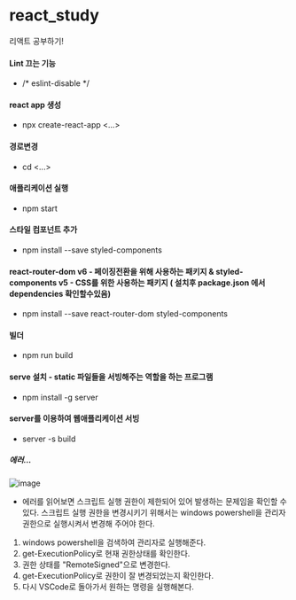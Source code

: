 # react_study
리액트 공부하기!
#### Lint 끄는 기능
- /* eslint-disable */
#### react app 생성
- npx create-react-app <...>
#### 경로변경
- cd <...>
#### 애플리케이션 실행
- npm start
#### 스타일 컴포넌트 추가
- npm install --save styled-components
#### react-router-dom v6 - 페이징전환을 위해 사용하는 패키지 & styled-components v5 - CSS를 위한 사용하는 패키지 ( 설치후 package.json 에서 dependencies 확인할수있음)
- npm install --save react-router-dom styled-components
#### 빌더
- npm run build
#### serve 설치 - static 파일들을 서빙해주는 역할을 하는 프로그램
- npm install -g server
#### server를 이용하여 웹애플리케이션 서빙
- server -s build
##### 에러...
![image](https://github.com/Seungkizz/react_study/assets/130020647/97fcd2d5-8432-4f68-b34f-c115b7560381)
- 에러를 읽어보면 스크립트 실행 권한이 제한되어 있어 발생하는 문제임을 확인할 수 있다.
  스크립트 실행 권한을 변경시키기 위해서는 windows powershell을 관리자 권한으로 실행시켜서 변경해 주어야 한다.

1. windows powershell을 검색하여 관리자로 실행해준다.
2. get-ExecutionPolicy로 현재 권한상태를 확인한다.
3. 권한 상태를 "RemoteSigned"으로 변경한다.
4. get-ExecutionPolicy로 권한이 잘 변경되었는지 확인한다.
5. 다시 VSCode로 돌아가서 원하는 명령을 실행해본다.

